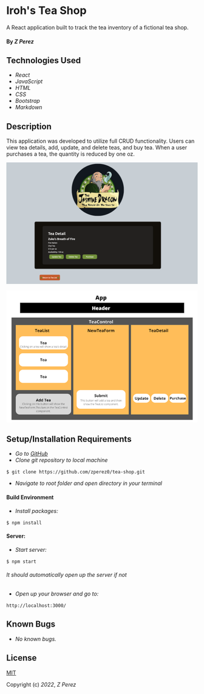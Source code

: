 # Iroh's Tea Shop

A React application built to track the tea inventory of a fictional tea shop.
#### By _**Z Perez**_

## Technologies Used
* _React_
* _JavaScript_
* _HTML_
* _CSS_
* _Bootstrap_
* _Markdown_

## Description
This application was developed to utilize full CRUD functionality. Users can view tea details, add, update, and delete teas, and buy tea. When a user purchases a tea, the quantity is reduced by one oz.

![TeaShop](src/img/TeaShop.png)

![TeaDiagram](src/img/TeaDiagram.png)

## Setup/Installation Requirements
* _Go to [GitHub](https://github.com/zperez0/tea-shop.git)_
* _Clone git repository to local machine_
```
$ git clone https://github.com/zperez0/tea-shop.git
```
* _Navigate to root folder and open directory in your terminal_

#### Build Environment
* _Install packages:_
```
$ npm install
```

#### Server:
* _Start server:_
```
$ npm start
```
###### It should automatically open up the server if not

* _Open up your browser and go to:_
```
http://localhost:3000/
```

## Known Bugs
* _No known bugs._

## License
[MIT](https://choosealicense.com/licenses/mit/)

Copyright (c) _2022_, _Z Perez_